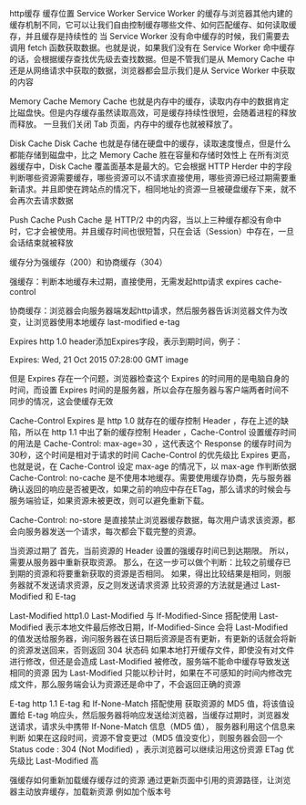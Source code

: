 http缓存
缓存位置
Service Worker
Service Worker 的缓存与浏览器其他内建的缓存机制不同，它可以让我们自由控制缓存哪些文件、如何匹配缓存、如何读取缓存，并且缓存是持续性的
当 Service Worker 没有命中缓存的时候，我们需要去调用 fetch 函数获取数据。也就是说，如果我们没有在 Service Worker 命中缓存的话，会根据缓存查找优先级去查找数据。但是不管我们是从 Memory Cache 中还是从网络请求中获取的数据，浏览器都会显示我们是从 Service Worker 中获取的内容

Memory Cache
Memory Cache 也就是内存中的缓存，读取内存中的数据肯定比磁盘快。但是内存缓存虽然读取高效，可是缓存持续性很短，会随着进程的释放而释放。 一旦我们关闭 Tab 页面，内存中的缓存也就被释放了。

Disk Cache
Disk Cache 也就是存储在硬盘中的缓存，读取速度慢点，但是什么都能存储到磁盘中，比之 Memory Cache 胜在容量和存储时效性上
在所有浏览器缓存中，Disk Cache 覆盖面基本是最大的。它会根据 HTTP Herder 中的字段判断哪些资源需要缓存，哪些资源可以不请求直接使用，哪些资源已经过期需要重新请求。并且即使在跨站点的情况下，相同地址的资源一旦被硬盘缓存下来，就不会再次去请求数据

Push Cache
Push Cache 是 HTTP/2 中的内容，当以上三种缓存都没有命中时，它才会被使用。并且缓存时间也很短暂，只在会话（Session）中存在，一旦会话结束就被释放


缓存分为强缓存（200）和协商缓存（304）

强缓存：判断本地缓存未过期，直接使用，无需发起http请求
expires
cache-control

协商缓存：浏览器会向服务器端发起http请求，然后服务器告诉浏览器文件为改变，让浏览器使用本地缓存
last-modified
e-tag

Expires
http 1.0
header添加Expires字段，表示到期时间，例子：

Expires: Wed, 21 Oct 2015 07:28:00 GMT
image

但是 Expires 存在一个问题，浏览器检查这个 Expires 的时间用的是电脑自身的时间，而设置 Expires 时间的是服务器，所以会存在服务器与客户端两者时间不同步的情况，这会使缓存无效

Cache-Control
Expires 是 http 1.0 就存在的缓存控制 Header ，存在上述的缺陷，所以在 http 1.1 中出了新的缓存控制 Header ，Cache-Control
设置缓存时间的用法是 Cache-Control: max-age=30 ，这代表这个 Response 的缓存时间为 30秒，这个时间是相对于请求的时间
Cache-Control 的优先级比 Expires 更高，也就是说，在 Cache-Control 设定 max-age 的情况下，以 max-age 作判断依据
Cache-Control: no-cache 是不使用本地缓存。需要使用缓存协商，先与服务器确认返回的响应是否被更改，如果之前的响应中存在ETag，那么请求的时候会与服务端验证，如果资源未被更改，则可以避免重新下载。

Cache-Control: no-store 是直接禁止浏览器缓存数据，每次用户请求该资源，都会向服务器发送一个请求，每次都会下载完整的资源。

当资源过期了
首先，当前资源的 Header 设置的强缓存时间已到达期限。
所以，需要从服务器中重新获取资源。
那么，在这一步可以做个判断：比较之前缓存已到期的资源和将要重新获取的资源是否相同。
如果，得出比较结果是相同，则服务器就不发送请求资源，反之则发送请求资源
比较资源的方法就是通过 Last-Modified 和 E-tag

Last-Modified
http1.0
Last-Modified 与 If-Modified-Since 搭配使用
Last-Modified 表示本地文件最后修改日期，If-Modified-Since 会将 Last-Modified 的值发送给服务器，询问服务器在该日期后资源是否有更新，有更新的话就会将新的资源发送回来，否则返回 304 状态码
如果本地打开缓存文件，即使没有对文件进行修改，但还是会造成 Last-Modified 被修改，服务端不能命中缓存导致发送相同的资源
因为 Last-Modified 只能以秒计时，如果在不可感知的时间内修改完成文件，那么服务端会认为资源还是命中了，不会返回正确的资源

E-tag
http 1.1
E-tag 和 If-None-Match 搭配使用
获取资源的 MD5 值，将该值设置给 E-tag 响应头，然后服务器将响应发送给浏览器，当缓存过期时，浏览器发送请求，请求头中携带 If-None-Match 信息（MD5 值）， 服务器利用这个信息来判断
如果在这段时间，资源不曾变更过（MD5 值没变化），则服务器会回一个 Status code : 304 (Not Modified) ，表示浏览器可以继续沿用这份资源
ETag 优先级比 Last-Modified 高

强缓存如何重新加载缓存缓存过的资源
通过更新页面中引用的资源路径，让浏览器主动放弃缓存，加载新资源
例如加个版本号